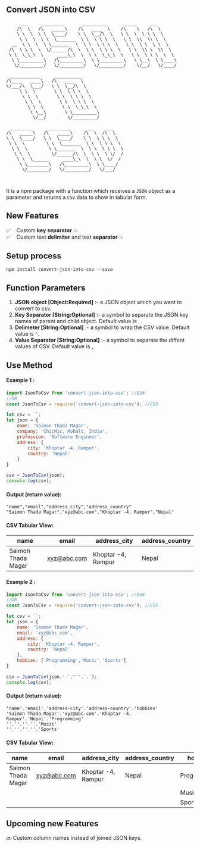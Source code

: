 ## Convert JSON into CSV

```
     ___     _________      __________      _____     ___
    /\  \   /\   _____\    /\   ____  \    /\    \   /\  \
    \ \  \  \ \  \____/    \ \  \__/\  \   \ \  \  \ \ \  \
     \ \  \  \ \  \_______  \ \  \ \ \  \   \ \  \\  \\ \  \
  __  \ \  \  \ \_______  \  \ \  \ \ \  \   \ \  \ \  \ \  \
 /\  \ \ \  \  \/______/\  \  \ \  \ \ \  \   \ \  \\ \  \\  \
 \ \  \_\_\  \     ____\_\  \  \ \  \_\_\  \   \ \  \ \ \  \  \
  \ \_________\   /\_________\  \ \_________\   \ \__\  \ \____\
   \/_________/   \/_________/   \/_________/    \/__/   \/____/

 ____________     __________
/\____   ____\   /\   ____  \
\/___/\  \___/   \ \  \__/\  \
     \ \  \       \ \  \ \ \  \
      \ \  \       \ \  \ \ \  \
       \ \  \       \ \  \ \ \  \
        \ \  \       \ \  \_\_\  \
         \ \__\       \ \_________\
          \/__/        \/_________/

 _________     _________      ___    ___
/\   _____\   /\   _____\    /\  \  /\  \
\ \  \____/   \ \  \____/    \ \  \ \ \  \
 \ \  \        \ \  \_______  \ \  \ \ \  \
  \ \  \        \ \_______  \  \ \  \ \ \  \
   \ \  \        \/______/\  \  \ \  \ \/  /
    \ \  \______     ____\_\  \  \ \  \/  /
     \ \________\   /\_________\  \ \____/  
      \/________/   \/_________/   \/___/

                             
```

It is a npm package with a function which receives a `JSON` object as a parameter and returns a `CSV` data to show in tabular form.

## New Features
:white_check_mark: &nbsp;&nbsp; Custom **key separator** :boom: <br/>
:white_check_mark: &nbsp;&nbsp; Custom text **delimiter** and text **separator** :boom:

## Setup process
```
npm install convert-json-into-csv --save
```

## Function Parameters
1. **JSON object [Object:Required]** :- a JSON object which you want to convert to csv.
2. **Key Separator [String:Optional]** :- a symbol to separate the JSON key names of parent and child object. Default value is ` _ `.
4. **Delimeter [String:Optional]** :- a symbol to wrap the CSV value. Default value is ` " `.
3. **Value Separator [String:Optional]** :- a symbol to separate the diffent values of CSV. Default value is ` , `.

## Use Method

#### Example 1 :
```javascript
import JsonToCsv from 'convert-json-into-csv'; //ES6
//OR
const JsonToCsv = require('convert-json-into-csv'); //ES5

let csv = ``;
let json = {
    name: 'Saimon Thada Magar',
    company: 'ChicMic, Mohali, India',
    profession: 'Software Engineer',
    address: {
        city: 'Khoptar -4, Rampur',
        country: 'Nepal'
    }
}

csv = JsonToCsv(json);
console.log(csv);
```

#### Output (return value):
```
"name","email","address_city","address_country"
"Saimon Thada Magar","xyz@abc.com","Khoptar -4, Rampur","Nepal"
```

#### CSV Tabular View:
name | email | address_city | address_country
---- | ----- | ------------ | ---------------
Saimon Thada Magar | xyz@abc.com | Khoptar -4, Rampur | Nepal

#### Example 2 :
```javascript
import JsonToCsv from 'convert-json-into-csv'; //ES6
//OR
const JsonToCsv = require('convert-json-into-csv'); //ES5

let csv = ``;
let json = {
    name: 'Saimon Thada Magar',
    email: 'xyz@abc.com',
    address: {
        city: 'Khoptar -4, Rampur',
        country: 'Nepal'
    },
    hobbies: ['Programming','Music','Sports']
}

csv = JsonToCsv(json,'-',"'",'.');
console.log(csv);
```

#### Output (return value):
```
'name'.'email'.'address-city'.'address-country'.'hobbies'
'Saimon Thada Magar'.'xyz@abc.com'.'Khoptar -4, Rampur'.'Nepal'.'Programming'
''.''.''.''.'Music'
''.''.''.''.'Sports'
```

#### CSV Tabular View:
name | email | address_city | address_country | hobbies
---- | ----- | ------------ | --------------- | ------
Saimon Thada Magar | xyz@abc.com | Khoptar -4, Rampur | Nepal | Programming
| | | | | Music
| | | | | Sports


## Upcoming new Features 
:soon: Custom column names instead of joined JSON keys.
